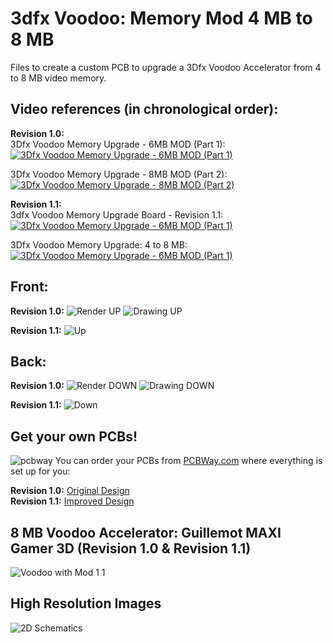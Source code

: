 # 3dfx Voodoo: Memory Mod 4 MB to 8 MB
Files to create a custom PCB to upgrade a 3Dfx Voodoo Accelerator from 4 to 8 MB video memory.

## Video references (in chronological order):

**Revision 1.0:**<br />
3Dfx Voodoo Memory Upgrade - 6MB MOD (Part 1):<br />
[![3Dfx Voodoo Memory Upgrade - 6MB MOD (Part 1)](https://img.youtube.com/vi/pwGdw0eZVCQ/0.jpg)](https://www.youtube.com/watch?v=pwGdw0eZVCQ)

3Dfx Voodoo Memory Upgrade - 8MB MOD (Part 2):<br />
[![3Dfx Voodoo Memory Upgrade - 8MB MOD (Part 2)](https://img.youtube.com/vi/t-Mqip6bYGs/0.jpg)](https://www.youtube.com/watch?v=t-Mqip6bYGs)

**Revision 1.1:**<br />
3dfx Voodoo Memory Upgrade Board - Revision 1.1:<br />
[![3Dfx Voodoo Memory Upgrade - 6MB MOD (Part 1)](https://img.youtube.com/vi/KW54q8Su17E/0.jpg)](https://www.youtube.com/watch?v=KW54q8Su17E)

3Dfx Voodoo Memory Upgrade: 4 to 8 MB:<br />
[![3Dfx Voodoo Memory Upgrade - 6MB MOD (Part 1)](https://img.youtube.com/vi/MrXt5O75Rkc/0.jpg)](https://www.youtube.com/watch?v=MrXt5O75Rkc)

## Front:
**Revision 1.0:**
![Render UP](https://user-images.githubusercontent.com/88672050/219572614-2bb12c24-cf35-421d-90f8-3883ab83775e.png)
![Drawing UP](https://user-images.githubusercontent.com/88672050/219572649-e6467579-c146-4bc3-85c2-5c41da5bf577.png)

**Revision 1.1:**
![Up](https://user-images.githubusercontent.com/88672050/227789838-98388b08-774c-4657-a8b7-89f32cf953a6.png)

## Back:
**Revision 1.0:**
![Render DOWN](https://user-images.githubusercontent.com/88672050/219572664-c1ac1d49-409c-46e3-b853-99f35abe20f2.png)
![Drawing DOWN](https://user-images.githubusercontent.com/88672050/219572676-2cb1769f-3be0-4fbf-997c-e9db196d08fb.png)

**Revision 1.1:**
![Down](https://user-images.githubusercontent.com/88672050/227789889-ac945aa3-430a-487b-98b4-be7475978146.png)

## Get your own PCBs!
![pcbway](https://user-images.githubusercontent.com/88672050/227833707-1594b2ee-1548-48ae-9ae4-4e0d38030a48.png)
You can order your PCBs from [PCBWay.com](https://www.pcbway.com/) where everything is set up for you:<br />

**Revision 1.0:** [Original Design](https://www.pcbway.com/project/shareproject/W551147ASN6_Gerber_Maxi_Gamer_3D_Rev_1_0_2023_01_31_b757b3b7.html)<br />
**Revision 1.1:** [Improved Design](https://www.pcbway.com/project/shareproject/Guillemot_MAXI_Gamer_3D_3Dfx_Voodoo_Memory_Expansion_Board_REV_1_1_736bec60.html)

## 8 MB Voodoo Accelerator: Guillemot MAXI Gamer 3D (Revision 1.0 & Revision 1.1)
![Voodoo with Mod 1 1](https://user-images.githubusercontent.com/88672050/227789731-1c37e050-b388-48b0-840e-292f4508ba54.png)

## High Resolution Images
![2D Schematics](https://user-images.githubusercontent.com/88672050/219112574-503aedce-17e6-46b3-90ee-e3c51c47a3ed.png)
